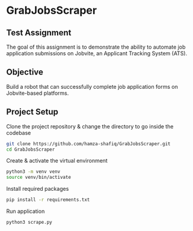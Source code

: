 # GrabJobsScraper

## Test Assignment
The goal of this assignment is to demonstrate the ability to automate job application submissions on Jobvite, an Applicant Tracking System (ATS).

## Objective
Build a robot that can successfully complete job application forms on Jobvite-based platforms.

## Project Setup

Clone the project repository & change the directory to go inside the codebase
```sh
git clone https://github.com/hamza-shafiq/GrabJobsScraper.git
cd GrabJobsScraper
```

Create & activate the virtual environment
```sh
python3 -m venv venv
source venv/bin/activate
```

Install required packages
```sh
pip install -r requirements.txt
```

Run application
```sh
python3 scrape.py
```
